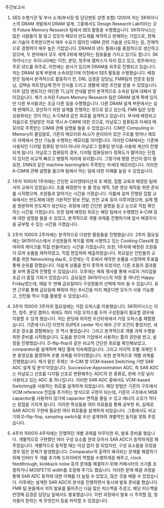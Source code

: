 주간보고서
1. SES 수행기관 및 부서 소개(부서장 및 담당멘토 성명 포함) 1200자
저는 SK하이닉스의 DRAM 개발에서 DRAM 설계, 그중에서도 Design Research Lab이라는 곳의 Future Memory Research 팀에서 SES 활동을 수행했습니다. SK하이닉스는 많은 사람들이 잘 알고 있듯이 메모리 반도체를 제작하고 판매하는 기업으로, 현재 AI 기술이 주목받으면서 매우 수요가 많아진 HBM 관련 기술을 선도하는 등, 전체적으로 경쟁력이 매우 높은 기업입니다. DRAM과 낸드 플래시를 중점적으로 생산하고 있으며, 두 분야에서 모두 세계 2위에 해당하는 점유율을 가지고 있기도 합니다. SK하이닉스는 우리나라에는 이천, 분당, 청주에 캠퍼스가 자리 잡고 있고, 청주에서는 주로 낸드를 위주로, 이천에는 본사가 있으며 DRAM을 위주로 진행되고 있습니다. 저는 DRAM 설계 부문에 소속되었기에 이천에서 SES 활동을 수행했습니다.
배정받은 팀에서 본격적으로 활동하기 전, DRL 김경훈 담당님, FMR팀의 천준호 팀장님, 김택승 파트장님께 먼저 인사를 드리고 생활에 대한 조언을 받을 수 있었습니다. 이후 담당 멘토이신 여인환 TL님의 안내를 받아 본격적으로 소속된 팀에 대해서 알아갔습니다. 제가 소속된 Future Memory Research 팀은 DRAM 설계 쪽에 있지만 다른 부서들과는 조금 다른 일을 수행했습니다. 다른 DRAM 설계 부문에서는 실제 판매하고, 양산하기 위한 설계를 진행하는 것으로 알고 있는데, FMR 팀은 당장 상용화되는 것이 아닌, A-CiM과 같은 회로를 설계하고 있습니다. 부서에 배정되고 처음으로 전달받은 자료 역시 A-CiM에 대한 것으로, 아날로그 컴퓨팅과 차세대 메모리로 주목받는 CiM에 관해 설명을 들을 수 있었습니다.
CiM은 Computing in Memory의 줄임말로, 기존의 메모리와 ALU가 분리되어 있던 구조를 벗어나 메모리 자체에서 연산 기능을 수행하는 메모리를 의미합니다. 이러한 CiM에서는 기존에 사용되던 디지털 컴퓨팅 방식이 아니라 아날로그 컴퓨팅 방식을 사용해 계산이 진행되게 됩니다. 아날로그 컴퓨팅의 경우, 디지털 컴퓨팅보다 정확도가 떨어지는 단점이 있지만 비교적 빠르고 병렬적 처리에 유리합니다. 그렇기에 행렬 연산이 많이 필요한, DNN과 같은 machine learning에서 주목받는 차세대 메모리입니다. 이러한 A-CiM에 관해 설명을 들으며 팀에서 하는 일에 대한 이해를 높일 수 있었습니다.

2. 1주차 1000자
1주차에는 간단한 오리엔테이션과 조 배정, 집합 교육과 배정된 팀에서의 교육이 있었습니다. 조를 배정받아 숏 폼 영상 제작, 5분 영상 제작을 위한 준비를 시작했으며, 조원들과 알아가는 시간을 가졌습니다. 이틀에 걸쳐 진행된 집합 교육에서는 반도체에 대한 기본적인 정보 전달, 안전 교육 등이 이루어졌으며, 실제 팹을 방문하여 반도체가 생산되는 과정에 대한 간단한 설명을 듣고 눈으로 직접 확인하는 시간을 가졌습니다. 또한 팀에 배정된 뒤로는 해당 팀에서 수행했던 A-CiM 등에 대한 설명을 들을 수 있었고, 본격적으로 개별 과제를 진행하기에 앞서 배경지식을 공부할 수 있는 시간을 가졌습니다.

3. 2주차 1000자
2주차에는 본격적으로 다양한 활동들을 진행했습니다. 2주차 월요일에는 SK하이닉스에서 구성원들의 복지를 위해 시행하고 있는 Cooking Class에 참여하여 케이크를 직접 만들어보는 시간을 가졌습니다. 또한, 1주차에 배정된 조원들이 모여 숏폼을 제작하였고, 직접 편집하여 제출하였습니다. 목요일은 인턴들의 교류를 위한 Networking day로, 오전에는 각 조에서 제작한 숏폼을 시청하며 투표를 통해 순위를 정했습니다. 아쉽게 상품을 받지 못하게 되었지만, 다른 조들의 결과물을 보며 즐겁게 진행할 수 있었습니다. 오후에는 체육 행사를 통해 서로의 거리감을 조금 더 좁힐 기회가 있었습니다. 금요일은 SK하이닉스의 자랑 중 하나인 Happy Friday였는데, 매달 두 번째 금요일마다 구성원들의 선택에 따라 쉴 수 있습니다. 유연 근무를 통해 금요일에 채워야 하는 8시간을 미리 채운다면 모두가 사용 가능했고, 인턴들 역시 이를 활용할 수 있었습니다.

4. 3주차 1000자
3주차의 월요일에는 거점 오피스를 이용했습니다. SK하이닉스는 이천, 청주, 분당 캠퍼스 외에도 여러 거점 오피스를 두어 구성원들이 필요할 경우에 이용할 수 있게 했습니다. 저는 분당에 위치한 두산타워에서 거점 오피스를 체험했습니다. 기존에 다니던 이천의 SUPEX center 역시 매우 근무 조건이 좋았지만, 새로운 장소를 경험해보는 것 역시 좋았습니다. 그리고 본격적으로 개별 과제 수행을 위한 준비를 시작했습니다. 도움을 받으며 기업에서 사용하는 툴의 권한을 받고, 설정을 진행했습니다. D-flip-flop과 같은 비교적 간단한 회로를 확인해보았고, comparator를 설계하며 해당 툴에 익숙해졌습니다. 그리고 마지막 조별 과제인 5분 동영상을 촬영하며 조별 과제를 마무리했습니다. 또한 본격적으로 개별 과제를 진행했습니다.
제가 맡은 주제는 ‘A-CiM 향 VCM-based Switching 기반 SAR ADC 설계 및 분석’이었습니다. Successive-Approximation ADC, 즉 SAR ADC는 아날로그 신호를 디지털 신호로 변환해주는 ADC의 한 종류로, 현재 가장 널리 사용되고 있는 ADC 중 하나입니다. 이러한 SAR ADC 중에서도 VCM-based Switching을 사용하는 회로를 설계하게 되었습니다. 해당 방법은 기존의 구조에서 VCM reference 전압을 추가하는 방식으로 구현이 되는데, 기존의 구조에서 MSB capacitor를 사용하지 않기에 capacitor 면적을 줄일 수 있고 에너지 소모가 적다는 장점을 가지게 됩니다. 이러한 특성들을 여러 자료들을 통해 공부한 뒤, 실제로 SAR ADC의 구현에 필요한 여러 회로들을 설계하게 되었습니다. 그중에서도 비교기와 D-flip-flop, sampling switch를 우선 설계하여 개별적인 동작을 맞춰 주었습니다.

5. 4주차 1000자
4주차에는 진행하던 개별 과제를 마무리한 뒤, 발표 준비를 했습니다. 개별적으로 구현했던 여러 구성 요소를 한데 모아서 SAR ADC가 동작하게끔 해주었습니다. 개별적으로 동작할 때는 이상 없이 잘 되었지만, 구성 요소들을 모았을 경우 많은 문제가 발생했습니다. Comparator의 출력이 왜곡되는 문제를 해결하기 위해 인버터 두 개를 추가해 드라이버의 역할을 수행하게끔 해주고, clock feedthrough, kickback noise 등의 문제를 해결하기 위해 커패시터의 크기를 조절하거나 MOSFET의 width를 조절해 주기도 했습니다. 이러한 문제 해결 과정을 통해 SAR ADC 동작에 대한 이해를 더 높일 수 있었고, 많은 것을 배울 수 있었습니다. 이후에는 설계한 SAR ADC의 분석을 진행하면서 동시에 발표 준비를 했습니다. FMR 팀 분들께서 저의 발표를 들어주신 다음 많은 피드백을 주셨고, 해당 피드백을 반영해 김경훈 담당님 앞에서도 발표했습니다. 이런 과정에서 발표 시 주의할 점, 청자들이 원하는 게 무엇인지 등을 파악할 수 있었습니다.
